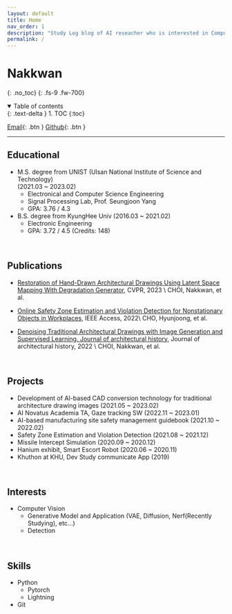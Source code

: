 ```yaml
---
layout: default
title: Home
nav_order: 1
description: "Study Log blog of AI reseacher who is interested in Computer Vision."
permalink: /
---
```


# Nakkwan
{: .no_toc}
{: .fs-9 .fw-700}

<details open markdown="block">
  <summary>
    Table of contents
  </summary>
  {: .text-delta }
1. TOC
{:toc}
</details>

[Email](mailto:nakkwan.choi@gmail.com){: .btn } [Github](https://nakkwan.github.io){: .btn }

---
## Educational
- M.S. degree from UNIST (Ulsan National Institute of Science and Technology) <br> (2021.03 ~ 2023.02)
  - Electronical and Computer Science Engineering
  - Signal Processing Lab, Prof. Seungjoon Yang
  - GPA: 3.76 / 4.3
- B.S. degree from KyungHee Univ (2016.03 ~ 2021.02)
  - Electronic Engineering
  - GPA: 3.72 / 4.5 (Credits: 148)
<br>

## Publications
- [Restoration of Hand-Drawn Architectural Drawings Using Latent Space Mapping With Degradation Generator](https://openaccess.thecvf.com/content/CVPR2023/html/Choi_Restoration_of_Hand-Drawn_Architectural_Drawings_Using_Latent_Space_Mapping_With_CVPR_2023_paper.html), CVPR, 2023 \\
CHOI, Nakkwan, et al.
- [Online Safety Zone Estimation and Violation Detection for Nonstationary Objects in Workplaces](https://ieeexplore.ieee.org/abstract/document/9751714), IEEE Access, 2022\\
CHO, Hyunjoong, et al.

- [Denoising Traditional Architectural Drawings with Image Generation and Supervised Learning. Journal of architectural history](https://koreascience.kr/article/JAKO202210242830029.page), Journal of architectural history, 2022 \\
CHOI, Nakkwan, et al.
<br>

## Projects
- Development of AI-based CAD conversion technology for traditional architecture drawing images (2021.05 ~ 2023.02)
- AI Novatus Academia TA, Gaze tracking SW (2022.11 ~ 2023.01)
- AI-based manufacturing site safety management guidebook (2021.10 ~ 2022.02)
- Safety Zone Estimation and Violation Detection (2021.08 ~ 2021.12)
- Missile Intercept Simulation (2020.09 ~ 2020.12)
- Hanium exhibit, Smart Escort Robot  (2020.06 ~ 2020.11)
- Khuthon at KHU, Dev Study communicate App (2019)
<br>

## Interests
- Computer Vision
  - Generative Model and Application (VAE, Diffusion, Nerf(Recently Studying), etc...)
  - Detection
<br>

## Skills
- Python
  - Pytorch
  - Lightning
- Git
<br>
